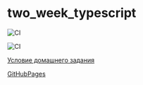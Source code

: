 # two_week_typescript

![CI](https://github.com/DnD-developer/two_week_typescript/actions/workflows/deploy.yml/badge.svg?branch=master)

![CI](https://github.com/DnD-developer/two_week_typescript/actions/workflows/build.yml/badge.svg?branch=dev)

[Условие домашнего задания](https://lk.result.school/teach/control/stream/view/id/735529338)

[GitHubPages](https://dnd-developer.github.io/two_week_typescript/)
